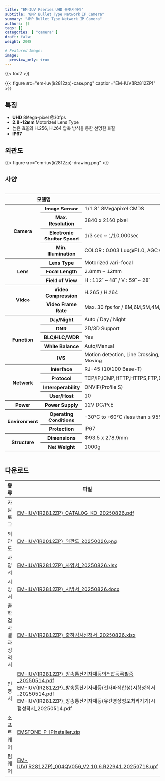 ```yaml
---
title: "EM-IUV Pseries UHD 블릿카메라"
subtitle: "8MP Bullet Type Network IP Camera"
summary: "8MP Bullet Type Network IP Camera"
authors: []
tags: []
categories: [ "camera" ]
draft: false
weight: 2008

# Featured Image:
image:
  preview_only: true
---
```


{{< toc2 >}}

<div class="container">
<div class="row justify-content-center align-items-center">
<div class="col-sm-6">

{{< figure src="em-iuv(ir2812zp)-case.png" caption="EM-IUV(IR2812ZP)" >}}

</div>
</div>
</div>

<div class="container">
<div class="row justify-content-center">
<div class="col-sm-6 pl-0">

## 특징

- **UHD** 8Mega-pixel @30fps
- **2.8~12mm** Motorized Lens Type
- 높은 효율의 H.256, H.264 압축 방식을 통한 선명한 화질
- **IP67**


</div>
<div class="col-sm-6 pl-0">

## 외관도

{{< figure src="em-iuv(ir2812zp)-drawing.png" >}}

</div>
</div>
</div>

## 사양

<div style="overflow-x: auto">
<table class="spec">
<thead>
<tr>
<th colspan="2">모델명</th>
<th>EM-IUV(IR2812ZP)</th>
</tr>
</thead>
<tbody>
<tr>
<th rowspan="4">Camera</th>
<th>Image Sensor</th>
<td colspan="2">1/1.8" 8Megapixel CMOS</td>
</tr>
<tr>
<th>Max. Resolution</th>
<td colspan="2">3840 x 2160 pixel</td>
</tr>
<tr>
<th>Electronic Shutter Speed</th>
<td colspan="2">1/3 sec ~ 1/10,000sec</td>
</tr>
<tr>
<th>Min. Illumination</th>
<td colspan="2">COLOR : 0.003 Lux@F1.0, AGC ON ,B/W : 0 Lux with light</td>
</tr>
<tr>
<th rowspan="3">Lens</th>
<th>Lens Type</th>
<td colspan="2">Motorized vari-focal</td>
</tr>
<tr>
<th>Focal Length</th>
<td>2.8mm ~ 12mm</td>
</tr>
<tr>
<th>Field of View</th>
<td>H : 112˚ ~ 48˚ / V : 59˚ ~ 28˚</td>
</tr>
<tr>
<th rowspan="2">Video</th>
<th>Video Compression</th>
<td colspan="2">H.265 / H.264</td>
</tr>
<tr>
<th>Video Frame Rate</th>
<td colspan="2">Max. 30 fps for / 8M,6M,5M,4M,1080P,720P,D1,CIF</td>
</tr>
<th rowspan="5">Function</th>
<th>Day/Night</th>
<td colspan="2">Auto / Day / Night</td>
</tr>
<tr>
<th>DNR</th>
<td colspan="2">2D/3D Support</td>
</tr>
<tr>
<th>BLC/HLC/WDR</th>
<td colspan="2">Yes</td>
</tr>
<tr>
<th>White Balance</th>
<td colspan="2">Auto/Manual</td>
</tr>
<tr>
<th>IVS</th>
<td colspan="2">Motion detection, Line Crossing, Area Intrusion, Region Entrance, Region Exiting, Fast Moving</td>
</tr>
<th rowspan="4">Network</th>
<th>Interface</th>
<td colspan="2">RJ-45 (10/100 Base-T)</td>
</tr>
<tr>
<th>Protocol</th>
<td colspan="2">TCP/IP,ICMP,HTTP,HTTPS,FTP,DHCP,DNS,DDNS,RTP,RTSP,RTCP,NTP,IGMP,UPnP,SMTP</td>
</tr>
<tr>
<th>Interoperability</th>
<td colspan="2">ONVIF(Profile S)</td>
</tr>
<tr>
<th>User/Host</th>
<td colspan="2">10</td>
</tr>
<th>Power</th>
<th>Power Supply</th>
<td colspan="2">12V DC/PoE</td>
</tr>
<th rowspan="2">Environment</th>
<th>Operating Conditions</th>
<td colspan="2">-30°C to +60°C /less than ≤ 95% RH</td>
</tr>
<tr>
<th>Protection</th>
<td colspan="2">IP67</td>
</tr>
<th rowspan="2">Structure</th>
<th>Dimensions</th>
<td colspan="2">Φ93.5 x 278.9mm</td>
</tr>
<tr>
<th>Net Weight</th>
<td colspan="2">1000g</td>
</tr>
</tbody>
</table>
</div>

## 다운로드

종류 | 파일
---- | ----
카탈로그 | [EM-IUV(IR2812ZP)_CATALOG_KO_20250826.pdf](https://www.emstone.com/data/sales/ko/EM-IUV(IR2812ZP)_CATALOG_KO_20250826.pdf)
외관도 | [EM-IUV(IR2812ZP)_외관도_20250826.png](https://www.emstone.com/data/sales/ko/EM-IUV(IR2812ZP)_외관도_20250826.png)
사양서 | [EM-IUV(IR2812ZP)_사양서_20250826.xlsx](https://www.emstone.com/data/sales/ko/EM-IUV(IR2812ZP)_사양서_20250826.xlsx)
시방서 | [EM-IUV(IR2812ZP)_시방서_20250826.docx](https://www.emstone.com/data/sales/ko/EM-IUV(IR2812ZP)_시방서_20250826.docx)
출하검사 결과 성적서 | [EM-IUV(IR2812ZP)_출하검사성적서_20250826.xlsx](https://www.emstone.com/data/sales/ko/EM-IUV(IR2812ZP)_출하검사성적서_20250826.xlsx)
인증서 | [EM-IUV(IR2812ZP)_방송통신기자재등의적합등록필증_20250514.pdf](https://www.emstone.com/data/sales/ko/EM-IUV(IR2812ZP)_방송통신기자재등의적합등록필증_20250514.pdf)<br>EM-IUV(IR2812ZP)_방송통신기자재등(전자파적합성)시험성적서_20250514.pdf<br>EM-IUV(IR2812ZP)_방송통신기자재등(유선영상정보처리기기)시험성적서_20250514.pdf
소프트웨어 | [EMSTONE_P_IPInstaller.zip](https://www.emstone.com/data/sales/ko/EMSTONE_P_IPInstaller.zip)
펌웨어 | [EM-IUV(IR2812ZP)_004QV056_V2.10.6.R22941.20250718.upf](https://www.emstone.com/data/sales/ko/EM-IUV(IR2812ZP)_004QV056_V2.10.6.R22941.20250718.upf)
